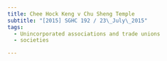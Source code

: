 ```yaml
---
title: Chee Hock Keng v Chu Sheng Temple 
subtitle: "[2015] SGHC 192 / 23\_July\_2015"
tags:
  - Unincorporated associations and trade unions
  - societies

---
```


